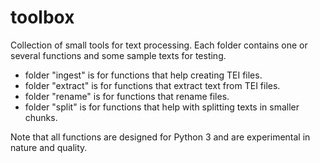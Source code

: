 toolbox
=======

Collection of small tools for text processing. Each folder contains one or several functions and some sample texts for testing.

* folder "ingest" is for functions that help creating TEI files. 
* folder "extract" is for functions that extract text from TEI files. 
* folder "rename" is for functions that rename files. 
* folder "split" is for functions that help with splitting texts in smaller chunks.

Note that all functions are designed for Python 3 and are experimental in nature and quality.

